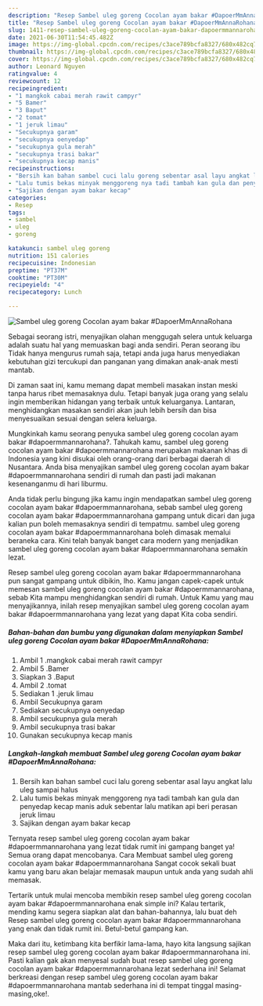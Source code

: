```yaml
---
description: "Resep Sambel uleg goreng Cocolan ayam bakar #DapoerMmAnnaRohana yang lezat Untuk Jualan"
title: "Resep Sambel uleg goreng Cocolan ayam bakar #DapoerMmAnnaRohana yang lezat Untuk Jualan"
slug: 1411-resep-sambel-uleg-goreng-cocolan-ayam-bakar-dapoermmannarohana-yang-lezat-untuk-jualan
date: 2021-06-30T11:54:45.482Z
image: https://img-global.cpcdn.com/recipes/c3ace789bcfa8327/680x482cq70/sambel-uleg-goreng-cocolan-ayam-bakar-dapoermmannarohana-foto-resep-utama.jpg
thumbnail: https://img-global.cpcdn.com/recipes/c3ace789bcfa8327/680x482cq70/sambel-uleg-goreng-cocolan-ayam-bakar-dapoermmannarohana-foto-resep-utama.jpg
cover: https://img-global.cpcdn.com/recipes/c3ace789bcfa8327/680x482cq70/sambel-uleg-goreng-cocolan-ayam-bakar-dapoermmannarohana-foto-resep-utama.jpg
author: Leonard Nguyen
ratingvalue: 4
reviewcount: 12
recipeingredient:
- "1 mangkok cabai merah rawit campyr"
- "5 Bamer"
- "3 Baput"
- "2 tomat"
- "1 jeruk limau"
- "Secukupnya garam"
- "secukupnya oenyedap"
- "secukupnya gula merah"
- "secukupnya trasi bakar"
- "secukupnya kecap manis"
recipeinstructions:
- "Bersih kan bahan sambel cuci lalu goreng sebentar asal layu angkat lalu uleg sampai halus"
- "Lalu tumis bekas minyak menggoreng nya tadi tambah kan gula dan penyedap kecap manis aduk sebentar lalu matikan api beri perasan jeruk limau"
- "Sajikan dengan ayam bakar kecap"
categories:
- Resep
tags:
- sambel
- uleg
- goreng

katakunci: sambel uleg goreng 
nutrition: 151 calories
recipecuisine: Indonesian
preptime: "PT37M"
cooktime: "PT30M"
recipeyield: "4"
recipecategory: Lunch

---
```



![Sambel uleg goreng Cocolan ayam bakar #DapoerMmAnnaRohana](https://img-global.cpcdn.com/recipes/c3ace789bcfa8327/680x482cq70/sambel-uleg-goreng-cocolan-ayam-bakar-dapoermmannarohana-foto-resep-utama.jpg)

Sebagai seorang istri, menyajikan olahan menggugah selera untuk keluarga adalah suatu hal yang memuaskan bagi anda sendiri. Peran seorang ibu Tidak hanya mengurus rumah saja, tetapi anda juga harus menyediakan kebutuhan gizi tercukupi dan panganan yang dimakan anak-anak mesti mantab.

Di zaman  saat ini, kamu memang dapat membeli masakan instan meski tanpa harus ribet memasaknya dulu. Tetapi banyak juga orang yang selalu ingin memberikan hidangan yang terbaik untuk keluarganya. Lantaran, menghidangkan masakan sendiri akan jauh lebih bersih dan bisa menyesuaikan sesuai dengan selera keluarga. 



Mungkinkah kamu seorang penyuka sambel uleg goreng cocolan ayam bakar #dapoermmannarohana?. Tahukah kamu, sambel uleg goreng cocolan ayam bakar #dapoermmannarohana merupakan makanan khas di Indonesia yang kini disukai oleh orang-orang dari berbagai daerah di Nusantara. Anda bisa menyajikan sambel uleg goreng cocolan ayam bakar #dapoermmannarohana sendiri di rumah dan pasti jadi makanan kesenanganmu di hari liburmu.

Anda tidak perlu bingung jika kamu ingin mendapatkan sambel uleg goreng cocolan ayam bakar #dapoermmannarohana, sebab sambel uleg goreng cocolan ayam bakar #dapoermmannarohana gampang untuk dicari dan juga kalian pun boleh memasaknya sendiri di tempatmu. sambel uleg goreng cocolan ayam bakar #dapoermmannarohana boleh dimasak memalui beraneka cara. Kini telah banyak banget cara modern yang menjadikan sambel uleg goreng cocolan ayam bakar #dapoermmannarohana semakin lezat.

Resep sambel uleg goreng cocolan ayam bakar #dapoermmannarohana pun sangat gampang untuk dibikin, lho. Kamu jangan capek-capek untuk memesan sambel uleg goreng cocolan ayam bakar #dapoermmannarohana, sebab Kita mampu menghidangkan sendiri di rumah. Untuk Kamu yang mau menyajikannya, inilah resep menyajikan sambel uleg goreng cocolan ayam bakar #dapoermmannarohana yang lezat yang dapat Kita coba sendiri.

<!--inarticleads1-->

##### Bahan-bahan dan bumbu yang digunakan dalam menyiapkan Sambel uleg goreng Cocolan ayam bakar #DapoerMmAnnaRohana:

1. Ambil 1 .mangkok cabai merah rawit campyr
1. Ambil 5 .Bamer
1. Siapkan 3 .Baput
1. Ambil 2 .tomat
1. Sediakan 1 .jeruk limau
1. Ambil Secukupnya garam
1. Sediakan secukupnya oenyedap
1. Ambil secukupnya gula merah
1. Ambil secukupnya trasi bakar
1. Gunakan secukupnya kecap manis




<!--inarticleads2-->

##### Langkah-langkah membuat Sambel uleg goreng Cocolan ayam bakar #DapoerMmAnnaRohana:

1. Bersih kan bahan sambel cuci lalu goreng sebentar asal layu angkat lalu uleg sampai halus
1. Lalu tumis bekas minyak menggoreng nya tadi tambah kan gula dan penyedap kecap manis aduk sebentar lalu matikan api beri perasan jeruk limau
1. Sajikan dengan ayam bakar kecap




Ternyata resep sambel uleg goreng cocolan ayam bakar #dapoermmannarohana yang lezat tidak rumit ini gampang banget ya! Semua orang dapat mencobanya. Cara Membuat sambel uleg goreng cocolan ayam bakar #dapoermmannarohana Sangat cocok sekali buat kamu yang baru akan belajar memasak maupun untuk anda yang sudah ahli memasak.

Tertarik untuk mulai mencoba membikin resep sambel uleg goreng cocolan ayam bakar #dapoermmannarohana enak simple ini? Kalau tertarik, mending kamu segera siapkan alat dan bahan-bahannya, lalu buat deh Resep sambel uleg goreng cocolan ayam bakar #dapoermmannarohana yang enak dan tidak rumit ini. Betul-betul gampang kan. 

Maka dari itu, ketimbang kita berfikir lama-lama, hayo kita langsung sajikan resep sambel uleg goreng cocolan ayam bakar #dapoermmannarohana ini. Pasti kalian gak akan menyesal sudah buat resep sambel uleg goreng cocolan ayam bakar #dapoermmannarohana lezat sederhana ini! Selamat berkreasi dengan resep sambel uleg goreng cocolan ayam bakar #dapoermmannarohana mantab sederhana ini di tempat tinggal masing-masing,oke!.

